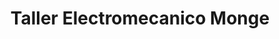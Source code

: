 ---
title: "Taller Electromecanico Monge"
url: /san-isidro-de-el-general/taller-electromecanico-monge/
shop: Autowerkstatt
---